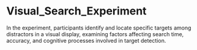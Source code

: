 # Visual_Search_Experiment
In the experiment, participants identify and locate specific targets among distractors in a visual display, examining factors affecting search time, accuracy, and cognitive processes involved in target detection.
